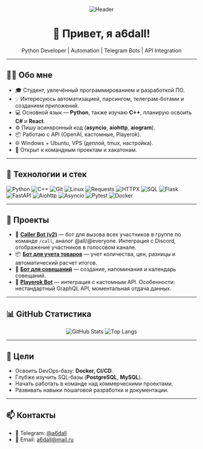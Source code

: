 <!-- Шапка -->
<p align="center">
  <img src="https://github.com/a6dall/a6dall/blob/main/assets/header.png" alt="Header" />
</p>

<h1 align="center">👋 Привет, я a6dall!</h1>
<p align="center">Python Developer | Automation | Telegram Bots | API Integration</p>

---

## 🧑‍💻 Обо мне
- 🎓 Студент, увлечённый программированием и разработкой ПО.
- 💡 Интересуюсь автоматизацией, парсингом, телеграм-ботами и созданием приложений.
- 💻 Основной язык — **Python**, также изучаю **C++**, планирую освоить **C#** и **React**.
- ⚙️ Пишу асинхронный код (**asyncio**, **aiohttp**, **aiogram**).
- 📦 Работаю с API (OpenAI, кастомные, Playerok).
- 🌐 Windows + Ubuntu, VPS (деплой, tmux, настройка).
- 🚀 Открыт к командным проектам и хакатонам.

---

## 🧠 Технологии и стек
![Python](https://img.shields.io/badge/Python-3776AB?style=for-the-badge&logo=python&logoColor=white)
![C++](https://img.shields.io/badge/C++-00599C?style=for-the-badge&logo=c%2B%2B&logoColor=white)
![Git](https://img.shields.io/badge/Git-F05032?style=for-the-badge&logo=git&logoColor=white)
![Linux](https://img.shields.io/badge/Linux-FCC624?style=for-the-badge&logo=linux&logoColor=black)
![Requests](https://img.shields.io/badge/Requests-000000?style=for-the-badge&logo=python&logoColor=white)
![HTTPX](https://img.shields.io/badge/HTTPX-0078D4?style=for-the-badge&logo=python&logoColor=white)
![SQL](https://img.shields.io/badge/SQL-4479A1?style=for-the-badge&logo=mysql&logoColor=white)
![Flask](https://img.shields.io/badge/Flask-000000?style=for-the-badge&logo=flask&logoColor=white)
![FastAPI](https://img.shields.io/badge/FastAPI-009688?style=for-the-badge&logo=fastapi&logoColor=white)
![Aiohttp](https://img.shields.io/badge/Aiohttp-2C5BB4?style=for-the-badge&logo=python&logoColor=white)
![Asyncio](https://img.shields.io/badge/Asyncio-333333?style=for-the-badge&logo=python&logoColor=white)
![Pytest](https://img.shields.io/badge/Pytest-0A9EDC?style=for-the-badge&logo=pytest&logoColor=white)
![Docker](https://img.shields.io/badge/Docker-2496ED?style=for-the-badge&logo=docker&logoColor=white)

---

## 🚀 Проекты
- 🤖 **[Caller Bot (v2)](ссылка-на-репозиторий)** — бот для вызова всех участников в группе по команде `/call`, аналог @all/@everyone. Интеграция с Discord, отображение участников в голосовом канале.
- 📦 **[Бот для учета товаров](ссылка)** — учет количества, цен, разницы и автоматический расчет итогов.
- 📅 **[Бот для совещаний](ссылка)** — создание, напоминания и календарь совещаний.
- 🎯 **[Playerok Bot](ссылка)** — интеграция с кастомным API. Особенности: нестандартный GraphQL API, моментальная отдача данных.

---

## 📊 GitHub Статистика
<p align="center">
  <img src="https://github-readme-stats.vercel.app/api?username=a6dall&show_icons=true&theme=tokyonight" alt="GitHub Stats" />
  <img src="https://github-readme-stats.vercel.app/api/top-langs/?username=a6dall&layout=compact&theme=tokyonight" alt="Top Langs" />
</p>

---

## 🎯 Цели
- Освоить DevOps-базу: **Docker, CI/CD**.
- Глубже изучить SQL-базы (**PostgreSQL**, **MySQL**).
- Начать работать в команде над коммерческими проектами.
- Развивать навыки пошаговой разработки и документации.

---

## 📫 Контакты
- 📱 Telegram: [@a6dall](https://t.me/a6dall)
- 📧 Email: [a6dall@mail.ru](mailto:a6dall@mail.ru)
